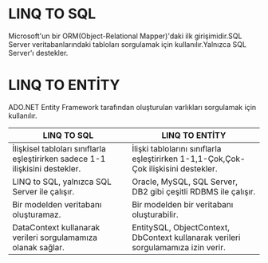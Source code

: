 # LINQ TO SQL 
Microsoft'un bir ORM(Object-Relational Mapper)'daki ilk girişimidir.SQL Server veritabanlarındaki tabloları sorgulamak için kullanılır.Yalnızca SQL Server'ı destekler. 

# LINQ TO ENTİTY
ADO.NET Entity Framework tarafından oluşturulan varlıkları sorgulamak için kullanılır.




 LINQ TO SQL|  LINQ TO ENTİTY
------------|-----------------
İlişkisel tabloları sınıflarla eşleştirirken sadece 1-1 ilişkisini destekler. | İlişki tablolarını sınıflarla eşleştirirken 1-1,1-Çok,Çok-Çok ilişkisini destekler.
LINQ to SQL, yalnızca SQL Server ile çalışır. |	Oracle, MySQL, SQL Server, DB2 gibi çeşitli RDBMS ile çalışır.
Bir modelden veritabanı oluşturamaz. |Bir modelden bir veritabanı oluşturabilir. 
DataContext kullanarak verileri sorgulamamıza olanak sağlar.|EntitySQL, ObjectContext, DbContext kullanarak verileri sorgulamamıza izin verir. 




